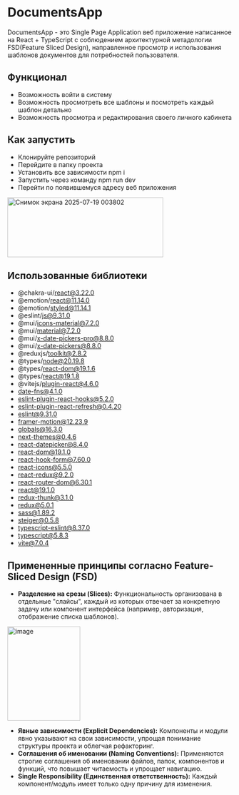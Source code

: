 # DocumentsApp

DocumentsApp - это Single Page Application веб приложение написанное на React + TypeScript с соблюдением архитектурной метадологии FSD(Feature Sliced Design), направленное просмотр и использования шаблонов документов для потребностей пользователя.

## Функционал
- Возможность войти в систему
- Возможность просмотреть все шаблоны и посмотреть каждый шаблон детально
- Возможность просмотра и редактирования своего личного кабинета

## Как запустить
- Клонируйте репозиторий
- Перейдите в папку проекта
- Установить все зависимости npm i
- Запустить через команду npm run dev
- Перейти по появившемуся адресу веб приложения
<img width="349" height="134" alt="Снимок экрана 2025-07-19 003802" src="https://github.com/user-attachments/assets/51d0367b-703b-4727-aa55-9e0ae52745d8" />

## Использованные библиотеки

- @chakra-ui/react@3.22.0
- @emotion/react@11.14.0
- @emotion/styled@11.14.1
- @eslint/js@9.31.0
- @mui/icons-material@7.2.0
- @mui/material@7.2.0
- @mui/x-date-pickers-pro@8.8.0
- @mui/x-date-pickers@8.8.0
- @reduxjs/toolkit@2.8.2
- @types/node@20.19.8
- @types/react-dom@19.1.6
- @types/react@19.1.8
- @vitejs/plugin-react@4.6.0
- date-fns@4.1.0
- eslint-plugin-react-hooks@5.2.0
- eslint-plugin-react-refresh@0.4.20
- eslint@9.31.0
- framer-motion@12.23.9
- globals@16.3.0
- next-themes@0.4.6
- react-datepicker@8.4.0
- react-dom@19.1.0
- react-hook-form@7.60.0
- react-icons@5.5.0
- react-redux@9.2.0
- react-router-dom@6.30.1
- react@19.1.0
- redux-thunk@3.1.0
- redux@5.0.1
- sass@1.89.2
- steiger@0.5.8
- typescript-eslint@8.37.0
- typescript@5.8.3
- vite@7.0.4

## Примененные принципы согласно Feature-Sliced Design (FSD)
- **Разделение на срезы (Slices):** Функциональность организована в отдельные "слайсы", каждый из которых отвечает за конкретную задачу или компонент интерфейса (например, авторизация, отображение списка шаблонов).
  
<img width="163" height="211" alt="image" src="https://github.com/user-attachments/assets/6dd7b331-4b6e-45e8-b3ba-6803fab7c288" />

- **Явные зависимости (Explicit Dependencies):** Компоненты и модули явно указывают на свои зависимости, упрощая понимание структуры проекта и облегчая рефакторинг.
- **Соглашения об именовании (Naming Conventions):** Применяются строгие соглашения об именовании файлов, папок, компонентов и функций, что повышает читаемость и упрощает навигацию.
- **Single Responsibility (Единственная ответственность):** Каждый компонент/модуль имеет только одну причину для изменения.

